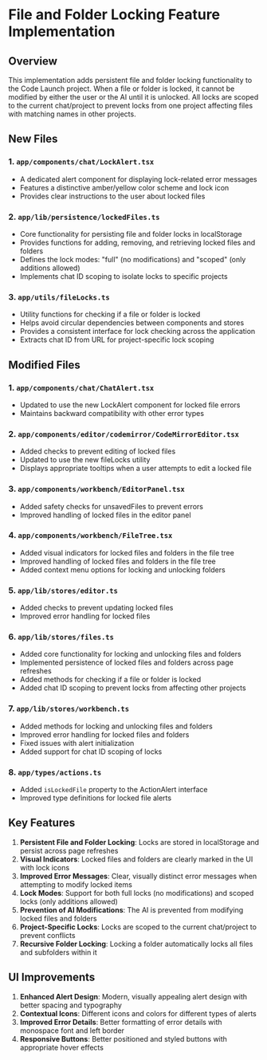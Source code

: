 # File and Folder Locking Feature Implementation

## Overview

This implementation adds persistent file and folder locking functionality to the Code Launch project. When a file or folder is locked, it cannot be modified by either the user or the AI until it is unlocked. All locks are scoped to the current chat/project to prevent locks from one project affecting files with matching names in other projects.

## New Files

### 1. `app/components/chat/LockAlert.tsx`

- A dedicated alert component for displaying lock-related error messages
- Features a distinctive amber/yellow color scheme and lock icon
- Provides clear instructions to the user about locked files

### 2. `app/lib/persistence/lockedFiles.ts`

- Core functionality for persisting file and folder locks in localStorage
- Provides functions for adding, removing, and retrieving locked files and folders
- Defines the lock modes: "full" (no modifications) and "scoped" (only additions allowed)
- Implements chat ID scoping to isolate locks to specific projects

### 3. `app/utils/fileLocks.ts`

- Utility functions for checking if a file or folder is locked
- Helps avoid circular dependencies between components and stores
- Provides a consistent interface for lock checking across the application
- Extracts chat ID from URL for project-specific lock scoping

## Modified Files

### 1. `app/components/chat/ChatAlert.tsx`

- Updated to use the new LockAlert component for locked file errors
- Maintains backward compatibility with other error types

### 2. `app/components/editor/codemirror/CodeMirrorEditor.tsx`

- Added checks to prevent editing of locked files
- Updated to use the new fileLocks utility
- Displays appropriate tooltips when a user attempts to edit a locked file

### 3. `app/components/workbench/EditorPanel.tsx`

- Added safety checks for unsavedFiles to prevent errors
- Improved handling of locked files in the editor panel

### 4. `app/components/workbench/FileTree.tsx`

- Added visual indicators for locked files and folders in the file tree
- Improved handling of locked files and folders in the file tree
- Added context menu options for locking and unlocking folders

### 5. `app/lib/stores/editor.ts`

- Added checks to prevent updating locked files
- Improved error handling for locked files

### 6. `app/lib/stores/files.ts`

- Added core functionality for locking and unlocking files and folders
- Implemented persistence of locked files and folders across page refreshes
- Added methods for checking if a file or folder is locked
- Added chat ID scoping to prevent locks from affecting other projects

### 7. `app/lib/stores/workbench.ts`

- Added methods for locking and unlocking files and folders
- Improved error handling for locked files and folders
- Fixed issues with alert initialization
- Added support for chat ID scoping of locks

### 8. `app/types/actions.ts`

- Added `isLockedFile` property to the ActionAlert interface
- Improved type definitions for locked file alerts

## Key Features

1. **Persistent File and Folder Locking**: Locks are stored in localStorage and persist across page refreshes
2. **Visual Indicators**: Locked files and folders are clearly marked in the UI with lock icons
3. **Improved Error Messages**: Clear, visually distinct error messages when attempting to modify locked items
4. **Lock Modes**: Support for both full locks (no modifications) and scoped locks (only additions allowed)
5. **Prevention of AI Modifications**: The AI is prevented from modifying locked files and folders
6. **Project-Specific Locks**: Locks are scoped to the current chat/project to prevent conflicts
7. **Recursive Folder Locking**: Locking a folder automatically locks all files and subfolders within it

## UI Improvements

1. **Enhanced Alert Design**: Modern, visually appealing alert design with better spacing and typography
2. **Contextual Icons**: Different icons and colors for different types of alerts
3. **Improved Error Details**: Better formatting of error details with monospace font and left border
4. **Responsive Buttons**: Better positioned and styled buttons with appropriate hover effects
